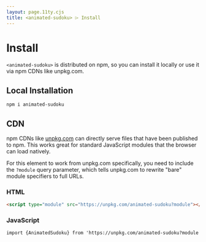 ```yaml
---
layout: page.11ty.cjs
title: <animated-sudoku> ⌲ Install
---
```


# Install

`<animated-sudoku>` is distributed on npm, so you can install it locally or use it via npm CDNs like unpkg.com.

## Local Installation

```bash
npm i animated-sudoku
```

## CDN

npm CDNs like [unpkg.com]() can directly serve files that have been published to npm. This works great for standard JavaScript modules that the browser can load natively.

For this element to work from unpkg.com specifically, you need to include the `?module` query parameter, which tells unpkg.com to rewrite "bare" module specifiers to full URLs.

### HTML

```html
<script type="module" src="https://unpkg.com/animated-sudoku?module"></script>
```

### JavaScript

```html
import {AnimatedSudoku} from 'https://unpkg.com/animated-sudoku?module';
```
